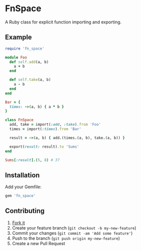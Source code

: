 # FnSpace

A Ruby class for explicit function importing and exporting.

## Example

``` ruby
require 'fn_space'

module Foo
  def self.add(a, b)
    a + b
  end

  def self.take(a, b)
    a - b
  end
end

Bar = {
  times: ->(a, b) { a * b }
}

class FnSpace
  add, take = import(:add, :take).from 'Foo'
  times = import(:times).from 'Bar'

  result = ->(a, b) { add.(times.(a, b), take.(a, b)) }

  export(result: result).to 'Sums'
end

Sums[:result].(5, 8) # 37
```

## Installation

Add your Gemfile:

```ruby
gem 'fn_space'
```

## Contributing

1. [Fork it]( https://github.com/mushishi78/fn_space/fork)
2. Create your feature branch (`git checkout -b my-new-feature`)
3. Commit your changes (`git commit -am 'Add some feature'`)
4. Push to the branch (`git push origin my-new-feature`)
5. Create a new Pull Request

